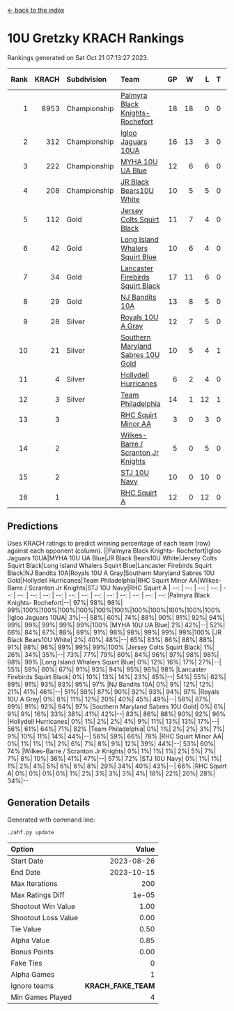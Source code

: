 [<- back to the index](readme.md)
# 10U Gretzky KRACH Rankings
Rankings generated on Sat Oct 21 07:13:27 2023.

Rank|KRACH|Subdivision|Team|GP|W|L|T|OTW|OTL|SoS|Exp Wins|Win Diff
---:|---:|:---|:---|---:|---:|---:|---:|---:|---:|---:|---:|---:
1|8953|Championship|[Palmyra Black Knights- Rochefort](https://gamesheetstats.com/seasons/3659/teams/140260/schedule)|18|18|0|0|0|0|91|18.8|-0.0
2|312|Championship|[Igloo Jaguars 10UA](https://gamesheetstats.com/seasons/3659/teams/140253/schedule)|16|13|3|0|0|1|92|13.9|0.0
3|222|Championship|[MYHA 10U UA Blue](https://gamesheetstats.com/seasons/3659/teams/140258/schedule)|12|6|6|0|0|0|2838|6.9|0.0
4|208|Championship|[JR Black Bears10U White](https://gamesheetstats.com/seasons/3659/teams/140255/schedule)|10|5|5|0|1|0|2536|5.9|0.0
5|112|Gold|[Jersey Colts Squirt Black](https://gamesheetstats.com/seasons/3659/teams/140254/schedule)|11|7|4|0|0|0|829|7.9|0.0
6|42|Gold|[Long Island Whalers Squirt Blue](https://gamesheetstats.com/seasons/3659/teams/140257/schedule)|10|6|4|0|0|0|845|6.9|0.0
7|34|Gold|[Lancaster Firebirds Squirt Black](https://gamesheetstats.com/seasons/3659/teams/140256/schedule)|17|11|6|0|0|1|545|11.9|0.0
8|29|Gold|[NJ Bandits 10A](https://gamesheetstats.com/seasons/3659/teams/140259/schedule)|13|8|5|0|0|0|50|8.9|0.0
9|28|Silver|[Royals 10U A Gray](https://gamesheetstats.com/seasons/3659/teams/140262/schedule)|12|7|5|0|0|1|27|7.9|0.0
10|21|Silver|[Southern Maryland Sabres 10U Gold](https://gamesheetstats.com/seasons/3659/teams/140263/schedule)|10|5|4|1|2|0|22|6.4|0.0
11|4|Silver|[Hollydell Hurricanes](https://gamesheetstats.com/seasons/3659/teams/140220/schedule)|6|2|4|0|0|0|94|2.9|0.0
12|3|Silver|[Team Philadelphia](https://gamesheetstats.com/seasons/3659/teams/140226/schedule)|14|1|12|1|0|0|688|2.4|0.0
13|3||[RHC Squirt Minor AA](https://gamesheetstats.com/seasons/3659/teams/140224/schedule)|3|0|3|0|0|0|93|0.9|0.0
14|2||[Wilkes-Barre / Scranton Jr Knights](https://gamesheetstats.com/seasons/3659/teams/140228/schedule)|5|0|5|0|0|0|3001|0.9|0.0
15|2||[STJ 10U Navy](https://gamesheetstats.com/seasons/3659/teams/140264/schedule)|10|0|10|0|0|0|2495|0.9|0.0
16|1||[RHC Squirt A](https://gamesheetstats.com/seasons/3659/teams/140261/schedule)|12|0|12|0|0|0|82|0.9|0.0

## Predictions
Uses KRACH ratings to predict winning percentage of each team (row) against each opponent (column).
||Palmyra Black Knights- Rochefort|Igloo Jaguars 10UA|MYHA 10U UA Blue|JR Black Bears10U White|Jersey Colts Squirt Black|Long Island Whalers Squirt Blue|Lancaster Firebirds Squirt Black|NJ Bandits 10A|Royals 10U A Gray|Southern Maryland Sabres 10U Gold|Hollydell Hurricanes|Team Philadelphia|RHC Squirt Minor AA|Wilkes-Barre / Scranton Jr Knights|STJ 10U Navy|RHC Squirt A
| --: | --: | --: | --: | --: | --: | --: | --: | --: | --: | --: | --: | --: | --: | --: | --: | --: 
|Palmyra Black Knights- Rochefort|--| 97%| 98%| 98%| 99%|100%|100%|100%|100%|100%|100%|100%|100%|100%|100%|100%
|Igloo Jaguars 10UA|  3%|--| 58%| 60%| 74%| 88%| 90%| 91%| 92%| 94%| 99%| 99%| 99%| 99%| 99%|100%
|MYHA 10U UA Blue|  2%| 42%|--| 52%| 66%| 84%| 87%| 88%| 89%| 91%| 98%| 98%| 99%| 99%| 99%|100%
|JR Black Bears10U White|  2%| 40%| 48%|--| 65%| 83%| 86%| 88%| 88%| 91%| 98%| 98%| 99%| 99%| 99%|100%
|Jersey Colts Squirt Black|  1%| 26%| 34%| 35%|--| 73%| 77%| 79%| 80%| 84%| 96%| 97%| 98%| 98%| 98%| 99%
|Long Island Whalers Squirt Blue|  0%| 12%| 16%| 17%| 27%|--| 55%| 59%| 60%| 67%| 91%| 93%| 94%| 95%| 96%| 98%
|Lancaster Firebirds Squirt Black|  0%| 10%| 13%| 14%| 23%| 45%|--| 54%| 55%| 62%| 89%| 91%| 93%| 93%| 95%| 97%
|NJ Bandits 10A|  0%|  9%| 12%| 12%| 21%| 41%| 46%|--| 51%| 59%| 87%| 90%| 92%| 93%| 94%| 97%
|Royals 10U A Gray|  0%|  8%| 11%| 12%| 20%| 40%| 45%| 49%|--| 58%| 87%| 89%| 91%| 92%| 94%| 97%
|Southern Maryland Sabres 10U Gold|  0%|  6%|  9%|  9%| 16%| 33%| 38%| 41%| 42%|--| 83%| 86%| 88%| 90%| 92%| 96%
|Hollydell Hurricanes|  0%|  1%|  2%|  2%|  4%|  9%| 11%| 13%| 13%| 17%|--| 56%| 61%| 64%| 71%| 82%
|Team Philadelphia|  0%|  1%|  2%|  2%|  3%|  7%|  9%| 10%| 11%| 14%| 44%|--| 56%| 59%| 66%| 78%
|RHC Squirt Minor AA|  0%|  1%|  1%|  1%|  2%|  6%|  7%|  8%|  9%| 12%| 39%| 44%|--| 53%| 60%| 74%
|Wilkes-Barre / Scranton Jr Knights|  0%|  1%|  1%|  1%|  2%|  5%|  7%|  7%|  8%| 10%| 36%| 41%| 47%|--| 57%| 72%
|STJ 10U Navy|  0%|  1%|  1%|  1%|  2%|  4%|  5%|  6%|  6%|  8%| 29%| 34%| 40%| 43%|--| 66%
|RHC Squirt A|  0%|  0%|  0%|  0%|  1%|  2%|  3%|  3%|  3%|  4%| 18%| 22%| 26%| 28%| 34%|--

## Generation Details

Generated with command line:
```
./ahf.py update
```

| Option | Value |
| :----- | ----: |
| Start Date | 2023-08-26 |
| End Date | 2023-10-15 |
| Max Iterations | 200 |
| Max Ratings Diff | 1e-05 |
| Shootout Win Value | 1.00 |
| Shootout Loss Value | 0.00 |
| Tie Value | 0.50 |
| Alpha Value | 0.85 |
| Bonus Points | 0.00 |
| Fake Ties | 0 |
| Alpha Games | 1 |
| Ignore teams | __KRACH_FAKE_TEAM__ |
| Min Games Played | 4 |

